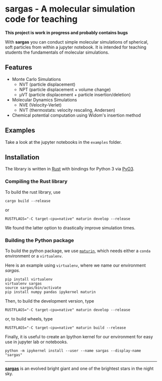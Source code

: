 # sargas - A molecular simulation code for teaching

**This project is work in progress and probably contains bugs**

With **sargas** you can conduct simple molecular simulations of spherical, soft particles from within a jupyter notebook.
It is intended for teaching students the fundamentals of molecular simulations.

## Features

- Monte Carlo Simulations
  - NVT (particle displacement)
  - NPT (particle displacement + volume change)
  - µVT (particle displacement + particle insertion/deletion)
- Molecular Dynamics Simulations
  - NVE (Velocity-Verlet)
  - NVT (thermostats: velocity rescaling, Andersen)
- Chemical potential computation using Widom's insertion method

## Examples

Take a look at the jupyter notebooks in the `examples` folder.

## Installation

The library is written in [Rust](https://www.rust-lang.org/) with bindings for Python 3 via [PyO3](https://github.com/PyO3/pyo3).

### Compiling the Rust library

To build the rust library, use

```terminal
cargo build --release
```

or

```terminal
RUSTFLAGS="-C target-cpu=native" maturin develop --release
```

We found the latter option to drastically improve simulation times.

### Building the Python package

To build the python package, we use [`maturin`](https://github.com/PyO3/maturin), which needs either a `conda` environment or a `virtualenv`.

Here is an example using `virtualenv`, where we name our environment *sargas*.

```terminal
pip install virtualenv
virtualenv sargas
source sargas/bin/activate
pip install numpy pandas ipykernel maturin
```

Then, to build the development version, type

```terminal
RUSTFLAGS="-C target-cpu=native" maturin develop --release
```

or, to build wheels, type

```terminal
RUSTFLAGS="-C target-cpu=native" maturin build --release
```

Finally, it is useful to create an Ipython kernel for our environment for easy use in jupyter lab or notebooks.

```
python -m ipykernel install --user --name sargas --display-name "sargas"
```

---

[**sargas**](https://en.wikipedia.org/wiki/Theta_Scorpii) is an evolved bright giant and one of the brightest stars in the night sky.